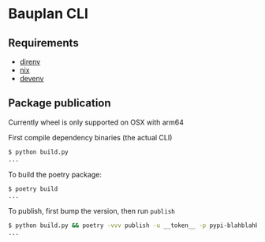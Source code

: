 # Bauplan CLI

## Requirements

- [direnv](https://direnv.net/)
- [nix](https://nixos.org)
- [devenv](https://devenv.sh/)

## Package publication

Currently wheel is only supported on OSX with arm64

First compile dependency binaries (the actual CLI)

```bash
$ python build.py
...
```

To build the poetry package:

```bash
$ poetry build
...
```

To publish, first bump the version, then run `publish`

```bash
$ python build.py && poetry -vvv publish -u __token__ -p pypi-blahblahblah --build
...
```
